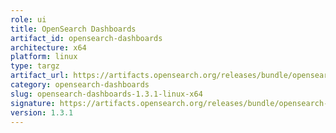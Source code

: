 ```yaml
---
role: ui
title: OpenSearch Dashboards
artifact_id: opensearch-dashboards
architecture: x64
platform: linux
type: targz
artifact_url: https://artifacts.opensearch.org/releases/bundle/opensearch-dashboards/1.3.1/opensearch-dashboards-1.3.1-linux-x64.tar.gz
category: opensearch-dashboards
slug: opensearch-dashboards-1.3.1-linux-x64
signature: https://artifacts.opensearch.org/releases/bundle/opensearch-dashboards/1.3.1/opensearch-dashboards-1.3.1-linux-x64.tar.gz.sig
version: 1.3.1
---
```


